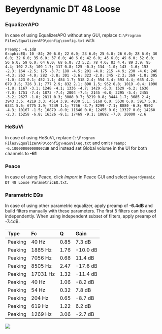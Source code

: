 # Beyerdynamic DT 48 Loose

### EqualizerAPO
In case of using EqualizerAPO without any GUI, replace `C:\Program Files\EqualizerAPO\config\config.txt`
with:
```
Preamp: -6.1dB
GraphicEQ: 10 -84; 20 6.0; 22 6.0; 23 6.0; 25 6.0; 26 6.0; 28 6.0; 30 6.0; 32 6.0; 35 6.0; 37 6.0; 40 6.0; 42 6.0; 45 6.0; 49 6.0; 52 6.0; 56 6.0; 59 6.0; 64 6.0; 68 6.0; 73 5.2; 78 4.6; 83 4.4; 89 3.9; 95 4.4; 102 2.3; 109 1.7; 117 0.8; 125 -0.3; 134 -1.0; 143 -1.6; 153 -2.3; 164 -2.5; 175 -3.7; 188 -4.5; 201 -4.8; 215 -4.9; 230 -4.6; 246 -4.3; 263 -4.0; 282 -3.8; 301 -3.6; 323 -2.8; 345 -2.3; 369 -1.8; 395 -1.0; 423 0.1; 452 1.1; 484 1.7; 518 2.4; 554 3.4; 593 4.4; 635 4.2; 679 3.5; 726 3.1; 777 2.9; 832 2.1; 890 1.5; 952 0.8; 1019 -0.4; 1090 -1.8; 1167 -3.1; 1248 -4.1; 1336 -4.7; 1429 -5.3; 1529 -6.2; 1636 -7.0; 1751 -7.4; 1873 -7.4; 2004 -7.4; 2145 -6.8; 2295 -5.4; 2455 -3.2; 2627 -1.0; 2811 0.3; 3008 0.7; 3219 0.8; 3444 1.7; 3685 2.4; 3943 3.5; 4219 3.3; 4514 3.9; 4830 5.1; 5168 6.0; 5530 6.0; 5917 5.9; 6331 5.5; 6775 3.9; 7249 1.1; 7756 -3.7; 8299 -7.1; 8880 -6.8; 9502 -4.3; 10167 -1.5; 10879 -0.0; 11640 0.0; 12455 0.0; 13327 0.0; 14260 -2.3; 15258 -6.8; 16326 -9.1; 17469 -9.1; 18692 -7.0; 20000 -2.6
```

### HeSuVi
In case of using HeSuVi, replace `C:\Program Files\EqualizerAPO\config\HeSuVi\eq.txt` and omit `Preamp:
-6.100000000000002dB` and instead set Global volume in the UI for both channels to **-61**

### Peace
In case of using Peace, click *Import* in Peace GUI and select `Beyerdynamic DT 48 Loose ParametricEQ.txt`.

### Parametric EQs
In case of using other parametric equalizer, apply preamp of **-6.4dB** and build filters manually
with these parameters. The first 5 filters can be used independently.
When using independent subset of filters, apply preamp of -7.4dB.

| Type    | Fc       |    Q | Gain     |
|:--------|:---------|:-----|:---------|
| Peaking | 40 Hz    | 0.85 | 7.3 dB   |
| Peaking | 1885 Hz  | 1.76 | -10.0 dB |
| Peaking | 7056 Hz  | 0.68 | 11.4 dB  |
| Peaking | 8505 Hz  | 2.47 | -17.6 dB |
| Peaking | 17031 Hz | 1.32 | -11.4 dB |
| Peaking | 40 Hz    | 1.06 | -8.2 dB  |
| Peaking | 54 Hz    | 0.32 | 7.8 dB   |
| Peaking | 204 Hz   | 0.65 | -8.7 dB  |
| Peaking | 619 Hz   | 1.22 | 6.2 dB   |
| Peaking | 1269 Hz  | 3.06 | -2.7 dB  |

![](https://raw.githubusercontent.com/jaakkopasanen/AutoEq/master/results/innerfidelity/sbaf-serious/Beyerdynamic%20DT%2048%20Loose/Beyerdynamic%20DT%2048%20Loose.png)